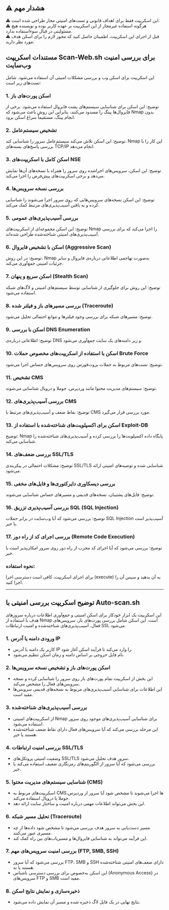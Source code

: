 

##  ⚠️ هشدار مهم   
⚠️ این اسکریپت فقط برای  اهداف قانونی و تست‌های امنیتی مجاز  طراحی شده است.  
⚠️  هرگونه استفاده غیرمجاز از این اسکریپت بر عهده کاربر بوده و نویسنده هیچ مسئولیتی در قبال سوءاستفاده ندارد.   
⚠️ قبل از اجرای این اسکریپت، اطمینان حاصل کنید که مجوز لازم را برای اسکن هدف مورد نظر دارید.  


## مستندات اسکریپت Scan-Web.sh برای بررسی امنیت وب‌سایت

این اسکریپت برای اسکن وب و بررسی مشکلات امنیتی آن استفاده می‌شود. شامل تست‌های زیر است:

### 1. اسکن پورت‌های باز
 توضیح:  این اسکن برای شناسایی سیستم‌های پشت فایروال استفاده می‌شود. برخی از فایروال‌ها پینگ را مسدود می‌کنند، بنابراین این روش باعث می‌شود که Nmap بدون انجام پینگ، مستقیماً سراغ اسکن برود.

### 2. تشخیص سیستم‌عامل
 توضیح:  این اسکن تلاش می‌کند سیستم‌عامل سرور را شناسایی کند. Nmap این کار را با بررسی پاسخ‌های بسته‌های TCP/IP انجام می‌دهد.

### 3. اسکن کامل با اسکریپت‌های NSE
 توضیح:  این اسکن، سرویس‌های اجراشده روی سرور را همراه با نسخه‌های آن‌ها نمایش می‌دهد و برخی اسکریپت‌های پیش‌فرض را اجرا می‌کند.

### 4. بررسی نسخه سرویس‌ها
 توضیح:  این اسکن نسخه‌های سرویس‌هایی که روی سرور اجرا می‌شوند را شناسایی کرده و به یافتن آسیب‌پذیری‌های مرتبط کمک می‌کند.

### 5. بررسی آسیب‌پذیری‌های عمومی
 توضیح:  این اسکن مجموعه‌ای از اسکریپت‌های Nmap را اجرا می‌کند که برای بررسی آسیب‌پذیری‌های امنیتی شناخته‌شده طراحی شده‌اند.

### 6. اسکن با تشخیص فایروال (Aggressive Scan)
 توضیح:  در این روش، Nmap به‌صورت تهاجمی اطلاعاتی درباره‌ی فایروال و سایر جزئیات امنیتی جمع‌آوری می‌کند.

### 7. اسکن سریع و پنهان (Stealth Scan)
 توضیح:  این روش برای جلوگیری از شناسایی توسط سیستم‌های امنیتی و لاگ‌های شبکه استفاده می‌شود.

### 8. بررسی مسیرهای باز و فیلتر شده (Traceroute)
 توضیح:  مسیرهای شبکه برای بررسی وجود فیلترها و موانع احتمالی تحلیل می‌شود.

### 9. اسکن با بررسی DNS Enumeration
 توضیح:  اطلاعاتی درباره‌ی DNS و زیر دامنه‌های یک سایت جمع‌آوری می‌شود.

### 10. اسکن با استفاده از اسکریپت‌های مخصوص حملات Brute Force
 توضیح:  تست‌های مربوط به حملات بروت‌فورس روی سرویس‌های حساس اجرا می‌شود.

### 11. تشخیص CMS
 توضیح:  سیستم‌های مدیریت محتوا مانند وردپرس، جوملا و دروپال شناسایی می‌شوند.

### 12. بررسی آسیب‌پذیری‌های CMS
 توضیح:  نقاط ضعف و آسیب‌پذیری‌های مرتبط با CMS مورد بررسی قرار می‌گیرد.

### 13. اسکن برای اکسپلویت‌های شناخته‌شده با استفاده از Exploit-DB
 توضیح:  Nmap پایگاه داده اکسپلویت‌ها را بررسی کرده و آسیب‌پذیری‌های شناخته‌شده را شناسایی می‌کند.

### 14. بررسی ضعف‌های SSL/TLS
 توضیح:  مشکلات احتمالی در پیکربندی SSL/TLS شناسایی شده و توصیه‌های امنیتی ارائه می‌شود.

### 15. بررسی دیسکاوری دایرکتوری‌ها و فایل‌های مخفی
 توضیح:  فایل‌های پشتیبان، نسخه‌های قدیمی و مسیرهای حساس شناسایی می‌شوند.

### 16. بررسی آسیب‌پذیری تزریق SQL (SQL Injection)
 توضیح:  بررسی می‌شود که آیا وب‌سایت در برابر حملات SQL Injection آسیب‌پذیر است یا خیر.

### 17. بررسی اجرای کد از راه دور (Remote Code Execution)
 توضیح:  بررسی می‌شود که آیا اجرای کد مخرب از راه دور روی سرور امکان‌پذیر است یا خیر.


### نحوه استفاده:
برای اجرای اسکریپت، کافی است دسترسی اجرا (execute) به آن بدهید و سپس آن را اجرا کنید.


----

##  توضیح اسکریپت بررسی امنیتی با Auto-scan.sh   
این اسکریپت یک ابزار خودکار برای اسکن امنیتی و جمع‌آوری اطلاعات درباره سرورهای هدف با استفاده از  Nmap  است. این اسکن شامل بررسی پورت‌های باز، سرویس‌های فعال، آسیب‌پذیری‌های شناخته‌شده و امنیت ارتباطات SSL می‌شود.  



### 1.  ورودی دامنه یا آدرس IP   
- کاربر یک  دامنه  یا  آدرس IP  را وارد می‌کند تا فرآیند اسکن آغاز شود.  
- نام فایل خروجی بر اساس دامنه و زمان اسکن تنظیم می‌شود.  

### 2.  اسکن پورت‌های باز و تشخیص نسخه سرویس‌ها   
- این بخش از اسکریپت تمام  پورت‌های باز  روی سرور را شناسایی کرده و  نسخه سرویس‌های فعال  را مشخص می‌کند.  
- این اطلاعات برای شناسایی آسیب‌پذیری‌های مربوط به نسخه‌های قدیمی سرویس‌ها مفید است.  

### 3.  بررسی آسیب‌پذیری‌های شناخته‌شده   
- از اسکریپت‌های امنیتی  Nmap  برای شناسایی آسیب‌پذیری‌های موجود روی سرور استفاده می‌شود.  
- این مرحله بررسی می‌کند که آیا سرویس‌های فعال دارای  نقاط ضعف شناخته‌شده  هستند یا خیر.  

### 4.  بررسی امنیت ارتباطات SSL/TLS   
- وضعیت امنیتی پروتکل‌های  SSL/TLS  سرور هدف تحلیل می‌شود.  
- بررسی می‌شود که آیا سرور از  الگوریتم‌های رمزنگاری ضعیف  استفاده می‌کند یا خیر.  

### 5.  شناسایی سیستم‌های مدیریت محتوا (CMS)   
- اسکریپت‌های مربوط به  CMSها  اجرا می‌شوند تا مشخص شود آیا سرور از وردپرس، جوملا یا دروپال استفاده می‌کند.  
- این بخش می‌تواند اطلاعات مهمی درباره امنیت و ساختار سایت ارائه دهد.  

### 6.  تحلیل مسیر شبکه (Traceroute)   
- مسیر  دست‌یابی به سرور هدف  بررسی می‌شود تا مشخص شود داده‌ها از چه مسیری عبور می‌کنند.  
- این فرآیند می‌تواند به شناسایی  فایروال‌ها  و  مسیریاب‌های بین راه  کمک کند.  

### 7.  بررسی امنیت سرویس‌های مهم (FTP, SMB, SSH)   
- بررسی می‌شود که آیا سرور  FTP، SMB و SSH  دارای ضعف‌های امنیتی شناخته‌شده هستند یا نه.  
- این اسکن به‌خصوص برای بررسی  دسترسی ناشناس (Anonymous Access)  در سرویس‌های FTP و SMB مفید است.  

### 8.  ذخیره‌سازی و نمایش نتایج اسکن   
- نتایج نهایی در یک فایل لاگ ذخیره شده و مسیر آن نمایش داده می‌شود.  

